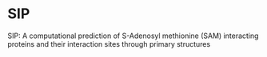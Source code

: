 # SIP
SIP: A computational prediction of S-Adenosyl methionine (SAM) interacting proteins and their interaction sites through primary structures
